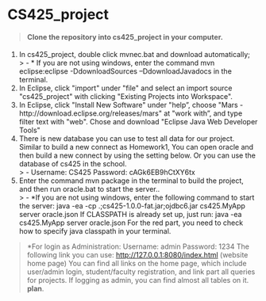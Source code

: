 # CS425_project

> #### Clone the repository into cs425_project in your computer.

<ol>
<li>In cs425_project, double click mvnec.bat and download automatically;</li>
  > - * If you are not using windows, enter the command mvn eclipse:eclipse -DdownloadSources –DdownloadJavadocs in the terminal.
<li>In Eclipse, click "import" under "file" and select an import source "cs425_project" with clicking "Existing Projects into Workspace".</li>
<li>In Eclipse, click "Install New Software" under "help”, choose "Mars - http://download.eclipse.org/releases/mars" at "work with”, and type filter text with "web". Chose and download "Eclipse Java Web Developer Tools"</li>
<li>There is new database you can use to test all data for our project. Similar to build a new connect as Homework1, You can open oracle and then build a new connect by using the setting below. Or you can use the database of cs425 in the school.</li>
  > - Username: CS425       Password: cAGk6EB9hCtXY6tx
  <li>Enter the command mvn package in the terminal to build the project, and then run oracle.bat to start the server..</li>
  > - *If you are not using windows, enter the following command to start the server:
 java -ea -cp .;cs425-1.0.0-fat.jar;ojdbc6.jar cs425.MyApp server oracle.json
If CLASSPATH is already set up, just run:
java -ea cs425.MyApp server oracle.json
For the red part, you need to check how to specify java classpath in your terminal.
  
</ol>


>  *For login as Administration:
Username: admin     Password: 1234
The following link you can use:
http://127.0.0.1:8080/index.html (website home page)
You can find all links on the home page, which include user/admin login, student/faculty registration, and link part all queries for projects. If logging as admin, you can find almost all tables on it. **plan**.
